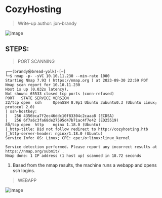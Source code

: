 # CozyHosting
> Write-up author: jon-brandy

![image](https://github.com/jon-brandy/hackthebox/assets/70703371/fa4c16d1-f3fe-47c6-810f-466d37c566a6)

## STEPS:
> PORT SCANNING

```
┌──(brandy㉿bread-yolk)-[~]
└─$ nmap -p- -sVC 10.10.11.230 --min-rate 1000
Starting Nmap 7.93 ( https://nmap.org ) at 2023-09-30 22:59 PDT
Nmap scan report for 10.10.11.230
Host is up (0.032s latency).
Not shown: 65533 closed tcp ports (conn-refused)
PORT   STATE SERVICE VERSION
22/tcp open  ssh     OpenSSH 8.9p1 Ubuntu 3ubuntu0.3 (Ubuntu Linux; protocol 2.0)
| ssh-hostkey: 
|   256 4356bca7f2ec46ddc10f83304c2caaa8 (ECDSA)
|_  256 6f7a6c3fa68de27595d47b71ac4f7e42 (ED25519)
80/tcp open  http    nginx 1.18.0 (Ubuntu)
|_http-title: Did not follow redirect to http://cozyhosting.htb
|_http-server-header: nginx/1.18.0 (Ubuntu)
Service Info: OS: Linux; CPE: cpe:/o:linux:linux_kernel

Service detection performed. Please report any incorrect results at https://nmap.org/submit/ .
Nmap done: 1 IP address (1 host up) scanned in 18.72 seconds
```

1. Based from the nmap results, the machine runs a webapp and opens ssh logins.

> WEBAPP

![image](https://github.com/jon-brandy/hackthebox/assets/70703371/fd9b7161-dbf0-4b00-b073-ef80301da3e2)
